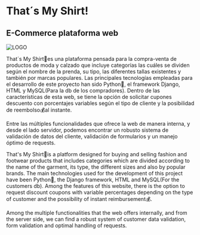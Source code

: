 # That´s My Shirt!
## E-Commerce plataforma web

![LOGO](https://github.com/user-attachments/assets/3ce5c6f5-5c50-45c1-ab3c-88ec6a63241e)

That´s My Shirt👕es una plataforma pensada para la compra-venta de productos de moda y calzado que incluye categorías las cuáles se dividen según el nombre de la prenda, su tipo, las diferentes tallas existentes y también por marcas populares.
Las principales tecnologías empleadas para el desarrollo de este proyecto han sido Python🐍, el framework Django, HTML y MySQL(Para la db de los compradores).
Dentro de las características de esta web, se tiene la opción de solicitar cupones descuento con porcentajes variables según el tipo de cliente y la posibilidad de reembolso💰al instante.

Entre las múltiples funcionalidades que ofrece la web de manera interna, y desde el lado servidor, podemos encontrar un robusto sistema de validación de datos del cliente, validación de formularios y un manejo óptimo de requests.


That's My Shirt👕is a platform designed for buying and selling fashion and footwear products that includes categories which are divided according to the name of the garment, its type, the different sizes and also by popular brands. The main technologies used for the development of this project have been Python🐍, the Django framework, HTML and MySQL(For the customers db). Among the features of this website, there is the option to request discount coupons with variable percentages depending on the type of customer and the possibility of instant reimbursement💰.

Among the multiple functionalities that the web offers internally, and from the server side, we can find a robust system of customer data validation, form validation and optimal handling of requests.
